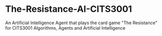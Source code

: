 # The-Resistance-AI-CITS3001
An Artificial Intelligence Agent that plays the card game "The Resistance" for CITS3001 Algorithms, Agents and Artificial Intelligence

